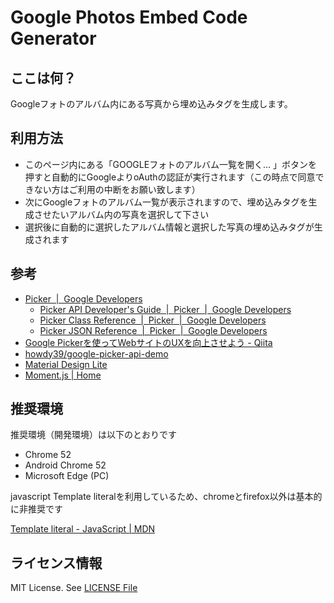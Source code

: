 # Google Photos Embed Code Generator

## ここは何？

Googleフォトのアルバム内にある写真から埋め込みタグを生成します。

## 利用方法

- このページ内にある「GOOGLEフォトのアルバム一覧を開く...  」ボタンを押すと自動的にGoogleよりoAuthの認証が実行されます（この時点で同意できない方はご利用の中断をお願い致します）
- 次にGoogleフォトのアルバム一覧が表示されますので、埋め込みタグを生成させたいアルバム内の写真を選択して下さい
- 選択後に自動的に選択したアルバム情報と選択した写真の埋め込みタグが生成されます

## 参考

- [Picker  |  Google Developers](https://developers.google.com/picker/)
  - [Picker API Developer's Guide  |  Picker  |  Google Developers](https://developers.google.com/picker/docs/#hiworld)
  - [Picker Class Reference  |  Picker  |  Google Developers](https://developers.google.com/picker/docs/reference)
  - [Picker JSON Reference  |  Picker  |  Google Developers](https://developers.google.com/picker/docs/results)
- [Google Pickerを使ってWebサイトのUXを向上させよう - Qiita](http://qiita.com/howdy39/items/a7de282e6dd5350f7a7c)
- [howdy39/google-picker-api-demo](https://github.com/howdy39/google-picker-api-demo)
- [Material Design Lite](https://getmdl.io/index.html)
- [Moment.js | Home](http://momentjs.com/)

## 推奨環境

推奨環境（開発環境）は以下のとおりです

- Chrome 52
- Android Chrome 52
- Microsoft Edge (PC)

javascript Template literalを利用しているため、chromeとfirefox以外は基本的に非推奨です

[Template literal - JavaScript | MDN](https://developer.mozilla.org/ja/docs/Web/JavaScript/Reference/template_strings)

## ライセンス情報

MIT License. See [LICENSE File](./LICENSE)